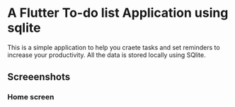 # A Flutter To-do list Application using sqlite

This is a simple application to help you craete tasks and set reminders to increase your productivity.
All the data is stored locally using SQlite.

## Screeenshots

### Home screen

